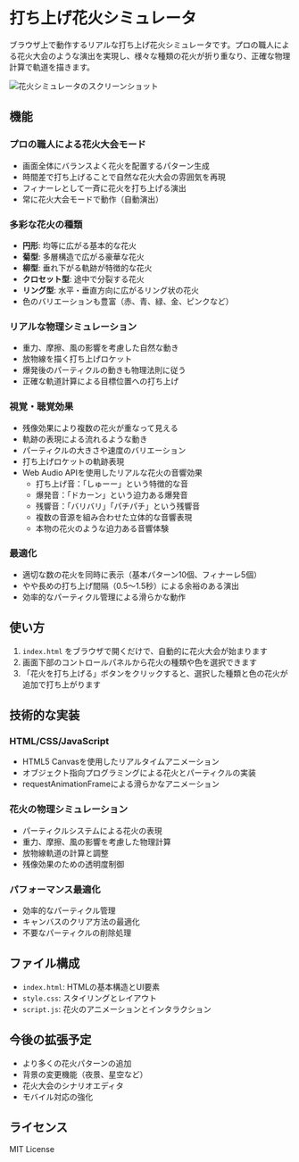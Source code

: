# 打ち上げ花火シミュレータ

ブラウザ上で動作するリアルな打ち上げ花火シミュレータです。プロの職人による花火大会のような演出を実現し、様々な種類の花火が折り重なり、正確な物理計算で軌道を描きます。

![花火シミュレータのスクリーンショット](screenshot.png)

## 機能

### プロの職人による花火大会モード

- 画面全体にバランスよく花火を配置するパターン生成
- 時間差で打ち上げることで自然な花火大会の雰囲気を再現
- フィナーレとして一斉に花火を打ち上げる演出
- 常に花火大会モードで動作（自動演出）

### 多彩な花火の種類

- **円形**: 均等に広がる基本的な花火
- **菊型**: 多層構造で広がる豪華な花火
- **柳型**: 垂れ下がる軌跡が特徴的な花火
- **クロセット型**: 途中で分裂する花火
- **リング型**: 水平・垂直方向に広がるリング状の花火
- 色のバリエーションも豊富（赤、青、緑、金、ピンクなど）

### リアルな物理シミュレーション

- 重力、摩擦、風の影響を考慮した自然な動き
- 放物線を描く打ち上げロケット
- 爆発後のパーティクルの動きも物理法則に従う
- 正確な軌道計算による目標位置への打ち上げ

### 視覚・聴覚効果

- 残像効果により複数の花火が重なって見える
- 軌跡の表現による流れるような動き
- パーティクルの大きさや速度のバリエーション
- 打ち上げロケットの軌跡表現
- Web Audio APIを使用したリアルな花火の音響効果
  - 打ち上げ音：「しゅーー」という特徴的な音
  - 爆発音：「ドカーン」という迫力ある爆発音
  - 残響音：「バリバリ」「パチパチ」という残響音
  - 複数の音源を組み合わせた立体的な音響表現
  - 本物の花火のような迫力ある音響体験

### 最適化

- 適切な数の花火を同時に表示（基本パターン10個、フィナーレ5個）
- やや長めの打ち上げ間隔（0.5〜1.5秒）による余裕のある演出
- 効率的なパーティクル管理による滑らかな動作

## 使い方

1. `index.html` をブラウザで開くだけで、自動的に花火大会が始まります
2. 画面下部のコントロールパネルから花火の種類や色を選択できます
3. 「花火を打ち上げる」ボタンをクリックすると、選択した種類と色の花火が追加で打ち上がります

## 技術的な実装

### HTML/CSS/JavaScript

- HTML5 Canvasを使用したリアルタイムアニメーション
- オブジェクト指向プログラミングによる花火とパーティクルの実装
- requestAnimationFrameによる滑らかなアニメーション

### 花火の物理シミュレーション

- パーティクルシステムによる花火の表現
- 重力、摩擦、風の影響を考慮した物理計算
- 放物線軌道の計算と調整
- 残像効果のための透明度制御

### パフォーマンス最適化

- 効率的なパーティクル管理
- キャンバスのクリア方法の最適化
- 不要なパーティクルの削除処理

## ファイル構成

- `index.html`: HTMLの基本構造とUI要素
- `style.css`: スタイリングとレイアウト
- `script.js`: 花火のアニメーションとインタラクション

## 今後の拡張予定

- より多くの花火パターンの追加
- 背景の変更機能（夜景、星空など）
- 花火大会のシナリオエディタ
- モバイル対応の強化

## ライセンス

MIT License
